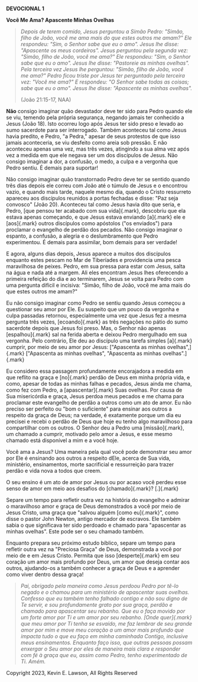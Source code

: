 **DEVOCIONAL 1**

**Você Me Ama? Apascente Minhas Ovelhas**

> *Depois de terem comido, Jesus perguntou a Simão Pedro: "Simão, filho
> de João, você me ama mais do que estes outros me amam?" Ele respondeu:
> "Sim, o Senhor sabe que eu o amo". Jesus lhe disse: "Apascente os meus
> cordeiros". Jesus perguntou pela segunda vez: "Simão, filho de João,
> você me ama?" Ele respondeu: "Sim, o Senhor sabe que eu o amo". Jesus
> lhe disse: "Pastoreie as minhas ovelhas". Pela terceira vez Jesus lhe
> perguntou: "Simão, filho de João, você me ama?" Pedro ficou triste por
> Jesus ter perguntado pela terceira vez: "Você me ama?" E respondeu: "O
> Senhor sabe todas as coisas; sabe que eu o amo". Jesus lhe disse:
> "Apascente as minhas ovelhas".*
>
> (João 21:15-17, NAA)

**Não** consigo imaginar quão devastador deve ter sido para Pedro quando
ele se viu, temendo pela própria segurança, negando jamais ter conhecido
a Jesus (João 18). Isto ocorreu logo após Jesus ter sido preso e levado
ao sumo sacerdote para ser interrogado. Também aconteceu tal como Jesus
havia predito, e Pedro, "a Pedra," apesar de seus protestos de que isso
jamais aconteceria, se viu desfeito como areia sob pressão. E não
aconteceu apenas uma vez, mas três vezes, atingindo a sua alma vez após
vez a medida em que ele negava ser um dos discípulos de Jesus. Não
consigo imaginar a dor, a confusão, o medo, a culpa e a vergonha que
Pedro sentiu. É demais para suportar!

Não consigo imaginar quão transtornado Pedro deve ter se sentido quando
três dias depois ele correu com João até o túmulo de Jesus e o encontrou
vazio, e quando mais tarde, naquele mesmo dia, quando o Cristo
ressurreto apareceu aos discípulos reunidos a portas fechadas e disse:
"Paz seja convosco" (João 20). Aconteceu tal como Jesus havia dito que
seria, e Pedro, [que pensou ter acabado com sua vida]{.mark}, descobriu
que ela estava apenas começando, e que Jesus estava enviando [a]{.mark}
ele e [aos]{.mark} outros discípulos como apóstolos ("os enviados") para
proclamar o evangelho de perdão dos pecados. Não consigo imaginar o
espanto, a confusão, a alegria e o deslumbramento que Pedro
experimentou. É demais para assimilar, bom demais para ser verdade!

E agora, alguns dias depois, Jesus aparece a muitos dos discípulos
enquanto estes pescam no Mar de Tiberíades e providencia uma pesca
maravilhosa de peixes. Pedro, em sua pressa para estar com Jesus, salta
na água e nada até a margem. Ali eles encontram Jesus lhes oferecendo a
primeira refeição do dia e ao terminarem, Jesus se volta para Pedro com
uma pergunta difícil e incisiva: "Simão, filho de João, você me ama mais
do que estes outros me amam?"

Eu não consigo imaginar como Pedro se sentiu quando Jesus começou a
questionar seu amor por Ele. Eu suspeito que um pouco da vergonha e
culpa passadas retornou, especialmente uma vez que Jesus fez a mesma
pergunta três vezes, [ecoando]{.mark} as três negações no pátio do sumo
sacerdote depois que Jesus foi preso. Mas, o Senhor não apenas
[espalhou]{.mark} sal na ferida aberta e deixou Pedro mergulhado em sua
vergonha. Pelo contrário, Ele deu ao discípulo uma tarefa simples
[a]{.mark} cumprir, por meio de seu amor por Jesus: ["Apascenta as
minhas ovelhas",]{.mark} ["Apascenta as minhas ovelhas", "Apascenta as
minhas ovelhas".]{.mark}

Eu considero essa passagem profundamente encorajadora a medida em que
reflito na graça e [no]{.mark} perdão de Deus em minha própria vida, e
como, apesar de todas as minhas falhas e pecados, Jesus ainda me chama,
como fez com Pedro, a [apascentar]{.mark} Suas ovelhas. Por causa de Sua
misericórdia e graça, Jesus perdoa meus pecados e me chama para
proclamar este evangelho de perdão a outros como um ato de amor. Eu não
preciso ser perfeito ou "bom o suficiente" para ensinar aos outros a
respeito da graça de Deus; na verdade, é exatamente porque um dia eu
precisei e recebi o perdão de Deus que hoje eu tenho algo maravilhoso
para compartilhar com os outros. O Senhor deu a Pedro uma
[missão]{.mark}, um chamado a cumprir, motivado pelo amor a Jesus, e
esse mesmo chamado está disponível a mim e a você hoje.

Você ama a Jesus? Uma maneira pela qual você pode demonstrar seu amor
por Ele é ensinando aos outros a respeito dEle, acerca de Sua vida,
ministério, ensinamentos, morte sacrificial e ressurreição para trazer
perdão e vida nova a todos que creem.

O seu ensino é um ato de amor por Jesus ou por acaso você perdeu esse
senso de amor em meio aos desafios do [chamado]{.mark}? [.]{.mark}

Separe um tempo para refletir outra vez na história do evangelho e
admirar o maravilhoso amor e graça de Deus demonstrados a você por meio
de Jesus Cristo, uma graça que "salvou alguém [como eu]{.mark}", como
disse o pastor John Newton, antigo mercador de escravos. Ele também
sabia o que significava ter sido perdoado e chamado para "apascentar as
minhas ovelhas". Este pode ser o seu chamado também.

Enquanto prepara seu próximo estudo bíblico, separe um tempo para
refletir outra vez na "Preciosa Graça" de Deus, demonstrada a você por
meio de e em Jesus Cristo. Permita que isso [desperte]{.mark} em seu
coração um amor mais profundo por Deus, um amor que deseja contar aos
outros, ajudando-os a também conhecer a graça de Deus e a aprender como
viver dentro dessa graça!

> *Pai, obrigado pela maneira como Jesus perdoou Pedro por tê-lo negado
> e o chamou para um ministério de apascentar suas ovelhas. Confesso que
> eu também tenho falhado contigo e não sou digno de Te servir, e sou
> profundamente grato por sua graça, perdão e chamado para apascentar
> seu rebanho. Que eu o faça movido por um forte amor por Ti e um amor
> por seu rebanho. [Onde quer]{.mark} que meu amor por Ti tenha se
> esvaído, me faz lembrar de seu grande amor por mim e move meu coração
> a um amor mais profundo que impacta tudo o que eu faço em minha
> caminhada Contigo, inclusive meus ensinamentos. Enquanto faço isso,
> que outras pessoas possam enxergar o Seu amor por eles de maneira mais
> clara e responder com fé à graça que eu, assim como Pedro, tenho
> experimentado de Ti. Amém.*

Copyright 2023, Kevin E. Lawson, All Rights Reserved
